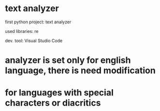 # text analyzer

first python project:
text analyzer

used libraries: re

dev. tool: Visual Studio Code

# analyzer is set only for english language, there is need modification
# for languages with special characters or diacritics
